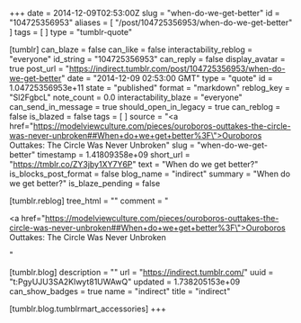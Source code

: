 +++
date = 2014-12-09T02:53:00Z
slug = "when-do-we-get-better"
id = "104725356953"
aliases = [ "/post/104725356953/when-do-we-get-better" ]
tags = [ ]
type = "tumblr-quote"

[tumblr]
can_blaze = false
can_like = false
interactability_reblog = "everyone"
id_string = "104725356953"
can_reply = false
display_avatar = true
post_url = "https://indirect.tumblr.com/post/104725356953/when-do-we-get-better"
date = "2014-12-09 02:53:00 GMT"
type = "quote"
id = 1.04725356953e+11
state = "published"
format = "markdown"
reblog_key = "Sl2FgbcL"
note_count = 0.0
interactability_blaze = "everyone"
can_send_in_message = true
should_open_in_legacy = true
can_reblog = false
is_blazed = false
tags = [ ]
source = "<a href=\"https://modelviewculture.com/pieces/ouroboros-outtakes-the-circle-was-never-unbroken##When+do+we+get+better%3F\">Ouroboros Outtakes: The Circle Was Never Unbroken</a>"
slug = "when-do-we-get-better"
timestamp = 1.41809358e+09
short_url = "https://tmblr.co/ZY3jby1XY7Y6P"
text = "When do we get better?"
is_blocks_post_format = false
blog_name = "indirect"
summary = "When do we get better?"
is_blaze_pending = false

[tumblr.reblog]
tree_html = ""
comment = "<p><a href=\"https://modelviewculture.com/pieces/ouroboros-outtakes-the-circle-was-never-unbroken##When+do+we+get+better%3F\">Ouroboros Outtakes: The Circle Was Never Unbroken</a></p>"

[tumblr.blog]
description = ""
url = "https://indirect.tumblr.com/"
uuid = "t:PgyUJU3SA2Klwyt81UWAwQ"
updated = 1.738205153e+09
can_show_badges = true
name = "indirect"
title = "indirect"

[tumblr.blog.tumblrmart_accessories]
+++

